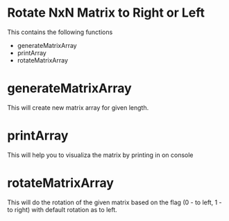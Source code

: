 # Rotate NxN Matrix to Right or Left
This contains the following functions
- generateMatrixArray
- printArray
- rotateMatrixArray

# generateMatrixArray
This will create new matrix array for given length.
# printArray
This will help you to visualiza the matrix by printing in on console
# rotateMatrixArray
This will do the rotation of the given matrix based on the flag (0 - to left, 1 - to right) with default rotation as to left.